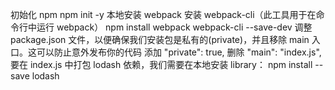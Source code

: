 初始化 npm
    npm init -y
本地安装 webpack 安装 webpack-cli（此工具用于在命令行中运行 webpack）
    npm install webpack webpack-cli --save-dev
调整 package.json 文件，以便确保我们安装包是私有的(private)，并且移除 main 入口。这可以防止意外发布你的代码
    添加 "private": true,
    删除  "main": "index.js",
要在 index.js 中打包 lodash 依赖，我们需要在本地安装 library：
    npm install --save lodash